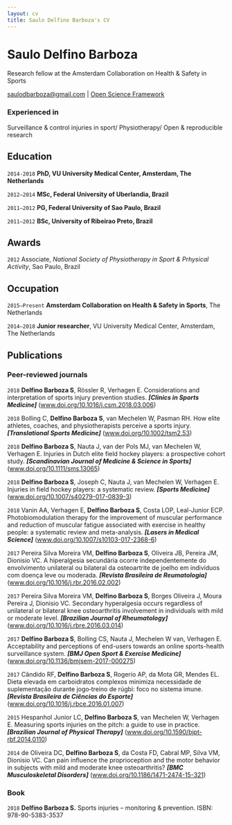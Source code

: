 ```yaml
---
layout: cv
title: Saulo Delfino Barboza's CV
---
```

# Saulo Delfino Barboza
Research fellow at the Amsterdam Collaboration on Health & Safety in Sports

<div id="webaddress">
<a href="saulodbarboza@gmail.com">saulodbarboza@gmail.com</a>
| <a href="osf.io/kdaqy">Open Science Framework</a>
</div>


### Experienced in

Surveillance & control injuries in sport/
Physiotherapy/
Open & reproducible research


## Education

`2014-2018`
__PhD, VU University Medical Center, Amsterdam, The Netherlands__

`2012–2014`
__MSc, Federal University of Uberlandia, Brazil__

`2011–2012`
__PG, Federal University of Sao Paulo, Brazil__

`2011–2012`
__BSc, University of Ribeirao Preto, Brazil__


## Awards

`2012`
Associate, *National Society of Physiotherapy in Sport & Prhysical Activity*, Sao Paulo, Brazil


## Occupation

`2015–Present`
__Amsterdam Collaboration on Health & Safety in Sports__, The Netherlands

`2014–2018`
__Junior researcher__, VU University Medical Center, Amsterdam, The Netherlands


## Publications

<!-- A list is also available [online](http://www.researcherid.com/rid/I-3167-2015) -->

### Peer-reviewed journals

`2018`
**Delfino Barboza S**, Rössler R, Verhagen E. Considerations and interpretation of sports injury prevention studies. ***[Clinics in Sports Medicine]*** (www.doi.org/10.1016/j.csm.2018.03.006)

`2018`
Bolling C, **Delfino Barboza S**, van Mechelen W, Pasman RH. How elite athletes, coaches, and physiotherapists perceive a sports injury. ***[Translational Sports Medicine]*** (www.doi.org/10.1002/tsm2.53)

`2018`
**Delfino Barboza S**, Nauta J, van der Pols MJ, van Mechelen W, Verhagen E. Injuries in Dutch elite field hockey players: a prospective cohort study. ***[Scandinavian Journal of Medicine & Science in Sports]*** (www.doi.org/10.1111/sms.13065)

`2018`
**Delfino Barboza S**, Joseph C, Nauta J, van Mechelen W, Verhagen E. Injuries in field hockey players: a systematic review. ***[Sports Medicine]*** (www.doi.org/10.1007/s40279-017-0839-3)

`2018`
Vanin AA, Verhagen E, **Delfino Barboza S**, Costa LOP, Leal-Junior ECP. Photobiomodulation therapy for the improvement of muscular performance and reduction of muscular fatigue associated with exercise in healthy people: a systematic review and meta-analysis. ***[Lasers in Medical Science]*** (www.doi.org/10.1007/s10103-017-2368-6)

`2017`
Pereira Silva Moreira VM, **Delfino Barboza S**, Oliveira JB, Pereira JM, Dionisio VC. A hiperalgesia secundária ocorre independentemente do envolvimento unilateral ou bilateral da osteoartrite de joelho em indivíduos com doença leve ou moderada. ***[Revista Brasileira de Reumatologia]*** (www.doi.org/10.1016/j.rbr.2016.02.002)

`2017`
Pereira Silva Moreira VM, **Delfino Barboza S**, Borges Oliveira J, Moura Pereira J, Dionisio VC. Secondary hyperalgesia occurs regardless of unilateral or bilateral knee osteoarthritis involvement in individuals with mild or moderate level. ***[Brazilian Journal of Rheumatology]*** (www.doi.org/10.1016/j.rbre.2016.03.014)

`2017`
**Delfino Barboza S**, Bolling CS, Nauta J, Mechelen W van, Verhagen E. Acceptability and perceptions of end-users towards an online sports-health surveillance system. ***[BMJ Open Sport & Exercise Medicine]*** (www.doi.org/10.1136/bmjsem-2017-000275)

`2017`
Cândido RF, **Delfino Barboza S**, Rogerio AP, da Mota GR, Mendes EL. Dieta elevada em carboidratos complexos minimiza necessidade de suplementação durante jogo‐treino de rúgbi: foco no sistema imune. ***[Revista Brasileira de Ciências do Esporte]*** (www.doi.org/10.1016/j.rbce.2016.01.007)

`2015`
Hespanhol Junior LC, **Delfino Barboza S**, van Mechelen W, Verhagen E. Measuring sports injuries on the pitch: a guide to use in practice. ***[Brazilian Journal of Physical Therapy]*** (www.doi.org/10.1590/bjpt-rbf.2014.0110)

`2014`
de Oliveira DC, **Delfino Barboza S**, da Costa FD, Cabral MP, Silva VM, Dionisio VC. Can pain influence the proprioception and the motor behavior in subjects with mild and moderate knee osteoarthritis? ***[BMC Musculoskeletal Disorders]*** (www.doi.org/10.1186/1471-2474-15-321)

### Book

`2018`
**Delfino Barboza S.** Sports injuries – monitoring & prevention. ISBN: 978-90-5383-3537


<!-- ### Footer

Last updated: Dezember 2018 -->


